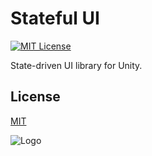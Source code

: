 # Stateful UI

[![MIT License](https://img.shields.io/badge/License-MIT-green.svg)](https://choosealicense.com/licenses/mit/)


State-driven UI library for Unity.


## License

[MIT](https://choosealicense.com/licenses/mit/)


![Logo](https://raw.githubusercontent.com/dmitry-ivashenko/StatefulUI/main/logo.png)


